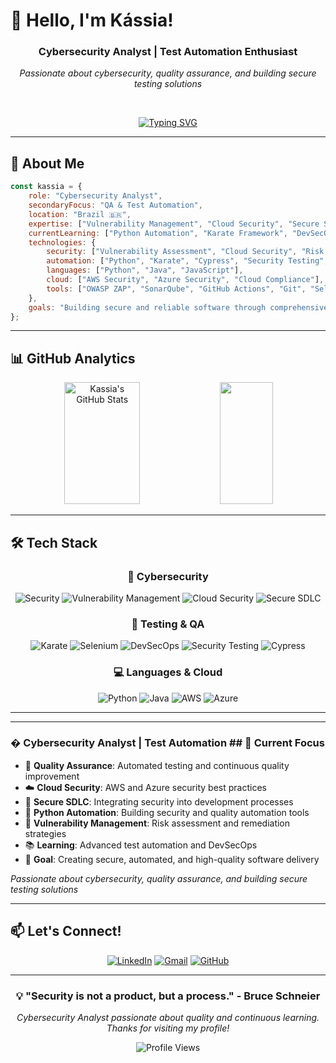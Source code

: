 # 👋 Hello, I'm Kássia!

<div align="center">
  
### Cybersecurity Analyst | Test Automation Enthusiast
  
*Passionate about cybersecurity, quality assurance, and building secure testing solutions*

<br>

[![Typing SVG](https://readme-typing-svg.herokuapp.com?font=Fira+Code&weight=500&size=22&pause=1000&color=6366F1&center=true&vCenter=true&width=700&lines=Cybersecurity+Analyst;Test+Automation+Specialist;Security+%26+Quality+Focused;Always+Learning+New+Technologies)](https://git.io/typing-svg)

</div>

---

## 🚀 About Me

```javascript
const kassia = {
    role: "Cybersecurity Analyst",
    secondaryFocus: "QA & Test Automation",
    location: "Brazil 🇧🇷",
    expertise: ["Vulnerability Management", "Cloud Security", "Secure SDLC", "Quality Automation"],
    currentLearning: ["Python Automation", "Karate Framework", "DevSecOps"],
    technologies: {
        security: ["Vulnerability Assessment", "Cloud Security", "Risk Management", "SDLC Security"],
        automation: ["Python", "Karate", "Cypress", "Security Testing", "Selenium"],
        languages: ["Python", "Java", "JavaScript"],
        cloud: ["AWS Security", "Azure Security", "Cloud Compliance"],
        tools: ["OWASP ZAP", "SonarQube", "GitHub Actions", "Git", "Selenium Grid", "SIEM Tools"]
    },
    goals: "Building secure and reliable software through comprehensive testing"
};
```

---

## 📊 GitHub Analytics

<div align="center">
<img width="49%" height="195px" src="https://github-readme-stats.vercel.app/api?username=KassiaES&show_icons=true&count_private=true&hide_border=true&title_color=6366f1&icon_color=6366f1&text_color=c9d1d9&bg_color=0d1117" alt="Kassia's GitHub Stats" /> 

<img width="41%" height="195px" src="https://github-readme-stats.vercel.app/api/top-langs/?username=KassiaES&layout=compact&hide_border=true&title_color=6366f1&text_color=c9d1d9&bg_color=0d1117" />
</div>

---

## 🛠️ Tech Stack

<div align="center">

### 🔐 Cybersecurity
![Security](https://img.shields.io/badge/Cybersecurity-FF0000?style=for-the-badge&logo=security&logoColor=white)
![Vulnerability Management](https://img.shields.io/badge/Vulnerability_Management-FF0000?style=for-the-badge&logo=security&logoColor=white)
![Cloud Security](https://img.shields.io/badge/Cloud_Security-0078D4?style=for-the-badge&logo=microsoftazure&logoColor=white)
![Secure SDLC](https://img.shields.io/badge/Secure_SDLC-00D4AA?style=for-the-badge&logo=gitlab&logoColor=white)

### 🧪 Testing & QA
![Karate](https://img.shields.io/badge/Karate-FF6B35?style=for-the-badge&logo=karate&logoColor=white)
![Selenium](https://img.shields.io/badge/Selenium-43B02A?style=for-the-badge&logo=selenium&logoColor=white)
![DevSecOps](https://img.shields.io/badge/DevSecOps-326CE5?style=for-the-badge&logo=kubernetes&logoColor=white)
![Security Testing](https://img.shields.io/badge/Security_Testing-DC143C?style=for-the-badge&logo=security&logoColor=white)
![Cypress](https://img.shields.io/badge/Cypress-17202C?style=for-the-badge&logo=cypress&logoColor=white)

### 💻 Languages & Cloud
![Python](https://img.shields.io/badge/Python-3776AB?style=for-the-badge&logo=python&logoColor=white)
![Java](https://img.shields.io/badge/Java-ED8B00?style=for-the-badge&logo=openjdk&logoColor=white)
![AWS](https://img.shields.io/badge/AWS_Security-FF9900?style=for-the-badge&logo=amazonaws&logoColor=white)
![Azure](https://img.shields.io/badge/Azure_Security-0078D4?style=for-the-badge&logo=microsoftazure&logoColor=white)

</div>

---

---

### � Cybersecurity Analyst | Test Automation ## 🌟 Current Focus

- 🧪 **Quality Assurance**: Automated testing and continuous quality improvement
- ☁️ **Cloud Security**: AWS and Azure security best practices
- 🔄 **Secure SDLC**: Integrating security into development processes
- 🐍 **Python Automation**: Building security and quality automation tools
- 🔐 **Vulnerability Management**: Risk assessment and remediation strategies
- 📚 **Learning**: Advanced test automation and DevSecOps
- 🎯 **Goal**: Creating secure, automated, and high-quality software delivery
  
*Passionate about cybersecurity, quality assurance, and building secure testing solutions*

---

## 📫 Let's Connect!

<div align="center">

[![LinkedIn](https://img.shields.io/badge/LinkedIn-0077B5?style=for-the-badge&logo=linkedin&logoColor=white)](https://www.linkedin.com/in/kassia-es/)
[![Gmail](https://img.shields.io/badge/Gmail-D14836?style=for-the-badge&logo=gmail&logoColor=white)](mailto:kassiaes@gmail.com)
[![GitHub](https://img.shields.io/badge/GitHub-100000?style=for-the-badge&logo=github&logoColor=white)](https://github.com/KassiaES)

</div>

---

<div align="center">
  
### 💡 "Security is not a product, but a process." - Bruce Schneier

*Cybersecurity Analyst passionate about quality and continuous learning. Thanks for visiting my profile!*

![Profile Views](https://komarev.com/ghpvc/?username=KassiaES&color=6366f1&style=flat-square&label=Profile+Views)

</div>
